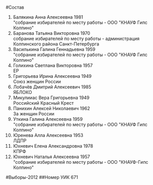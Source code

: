 #Состав
1. Балякина Анна Алексеевна 1981   
    "собрание избирателей по месту работы - ООО "КНАУФ Гипс Колпино"
2. Баранова Татьяна Викторовна 1970   
    собрание избирателей по месту работы - администрация Колпинского района Санкт-Петербурга
3. Василькина Галина Геннадьевна 1959   
    "собрание избирателей по месту работы - ООО "КНАУФ Гипс Колпино"
4. Голихина Светлана Викторовна 1957   
    ЕР
5. Григорьева Ирина Алексеевна 1949   
    Союз женщин России
6. Лобачёв Дмитрий Алексеевич 1985   
    ЯБЛОКО
7. Микулииас Вера Григорьевна 1949   
    Российский Красный Крест
8. Панихин Алексей Николаевич 1962   
    За женщин России
9. Уткина Галина Алексеевна 1959   
    "собрание избирателей по месту работы - ООО "КНАУФ Гипс Колпино"
10. Юренева Алла Алексеевна 1953   
    ЛДПР
11. Юхневич Елена Александровна 1978   
    КПРФ
12. Юхневич Наталья Алексеевна 1957   
    "собрание избирателей по месту работы - ООО "КНАУФ-Гипс Колпино"

#Выборы-2012
##Номер УИК
671